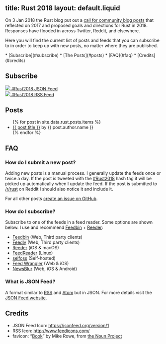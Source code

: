 title: Rust 2018
layout: default.liquid
---

On 3 Jan 2018 the Rust blog put out a [call for community blog
posts][call-for-posts] that reflected on 2017 and proposed goals and
directions for Rust in 2018. Responses have flooded in across Twitter, Reddit,
and elsewhere.

Here you will find the current list of posts and feeds that you can subscribe
to in order to keep up with new posts, no matter where they are published.

<nav>
  * [Subscribe](#subscribe)
  * [The Posts](#posts)
  * [FAQ](#faq)
  * [Credits](#credits)
</nav>

<a name="subscribe"></a>
## Subscribe

<div class="subscribe">
  <div class="feedicon">
    <a href="/rust2018/feed.json">
      <img src="/images/jsonfeed.png" />
      #Rust2018 JSON Feed
    </a>
  </div>

  <div class="feedicon">
    <a href="/rust2018/feed.rss">
      <img src="/images/feed-icon.svg" />
      #Rust2018 RSS Feed
    </a>
  </div>
</div>

<a name="posts"></a>
## Posts

<ul>
{% for post in site.data.rust.posts.items %}
  <li><a href="{{ post.url }}">{{ post.title }}</a> by {{ post.author.name }}</li>
{% endfor %}
</ul>

<a name="faq"></a>
## FAQ

### How do I submit a new post?

Adding new posts is a manual process. I generally update the feeds once or
twice a day. If the post is tweeted with the [#Rust2018] hash tag it will be
picked up automatically when I update the feed. If the post is submitted to
[/r/rust][rust-reddit] on Reddit I should also notice it and include it.

For all other posts [create an issue on GitHub][add-post].

### How do I subscribe?

Subscribe to one of the feeds in a feed reader. Some options are shown
below. I&nbsp;use and recommend [Feedbin] + [Reeder]:

* [Feedbin] (Web, Third party clients)
* [Feedly](https://feedly.com/) (Web, Third party clients)
* [Reeder] (iOS & macOS)
* [FeedReader](https://jangernert.github.io/FeedReader/) (Linux)
* [selfoss](https://selfoss.aditu.de/) (Self-hosted)
* [Feed Wrangler](https://feedwrangler.net/) (Web & iOS)
* [NewsBlur](https://www.newsblur.com/) (Web, iOS & Android)

### What is JSON Feed?

A format similar to <a href="http://cyber.harvard.edu/rss/rss.html">RSS</a> and
<a href="https://tools.ietf.org/html/rfc4287">Atom</a> but in JSON. For more
details visit the [JSON&nbsp;Feed website][json-feed-website].

<a name="credits"></a>
## Credits

* JSON Feed Icon: <https://jsonfeed.org/version/1>
* RSS Icon: <http://www.feedicons.com/>
* favicon: “[Book][favicon]” by Mike Rowe, from [the Noun Project]

[Feedbin]: https://feedbin.com/
[Reeder]: http://reederapp.com/
[add-post]: https://github.com/wezm/read-rust/issues/new?labels=missing-post&title=Add+post&template=missing_post.md
[#Rust2018]: https://twitter.com/search?f=tweets&vertical=default&q=%23Rust2018
[call-for-posts]: https://blog.rust-lang.org/2018/01/03/new-years-rust-a-call-for-community-blogposts.html
[rust-reddit]: https://www.reddit.com/r/rust/
[json-feed-website]: https://jsonfeed.org/
[favicon]: https://thenounproject.com/term/book/17900
[the Noun Project]: http://thenounproject.com/
